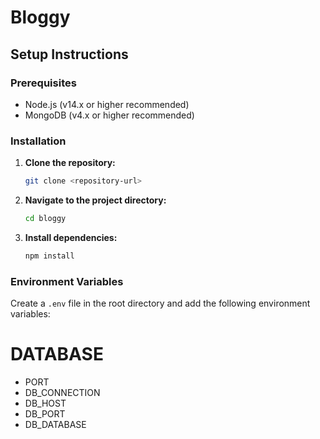 # Bloggy

## Setup Instructions

### Prerequisites

- Node.js (v14.x or higher recommended)
- MongoDB (v4.x or higher recommended)

### Installation

1. **Clone the repository:**

    ```sh
    git clone <repository-url>
    ```

2. **Navigate to the project directory:**

    ```sh
    cd bloggy
    ```

3. **Install dependencies:**

    ```sh
    npm install
    ```

### Environment Variables

Create a `.env` file in the root directory and add the following environment variables:



# DATABASE
* PORT
* DB_CONNECTION
* DB_HOST
* DB_PORT
* DB_DATABASE